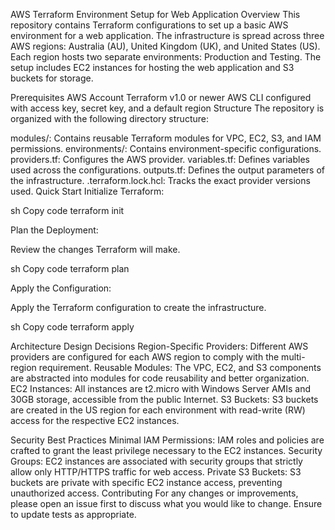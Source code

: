 AWS Terraform Environment Setup for Web Application
Overview
This repository contains Terraform configurations to set up a basic AWS environment for a web application. The infrastructure is spread across three AWS regions: Australia (AU), United Kingdom (UK), and United States (US). Each region hosts two separate environments: Production and Testing. The setup includes EC2 instances for hosting the web application and S3 buckets for storage.

Prerequisites
AWS Account
Terraform v1.0 or newer
AWS CLI configured with access key, secret key, and a default region
Structure
The repository is organized with the following directory structure:

modules/: Contains reusable Terraform modules for VPC, EC2, S3, and IAM permissions.
environments/: Contains environment-specific configurations.
providers.tf: Configures the AWS provider.
variables.tf: Defines variables used across the configurations.
outputs.tf: Defines the output parameters of the infrastructure.
.terraform.lock.hcl: Tracks the exact provider versions used.
Quick Start
Initialize Terraform:

sh
Copy code
terraform init

Plan the Deployment:

Review the changes Terraform will make.

sh
Copy code
terraform plan

Apply the Configuration:

Apply the Terraform configuration to create the infrastructure.

sh
Copy code
terraform apply

Architecture Design Decisions
Region-Specific Providers: Different AWS providers are configured for each AWS region to comply with the multi-region requirement.
Reusable Modules: The VPC, EC2, and S3 components are abstracted into modules for code reusability and better organization.
EC2 Instances: All instances are t2.micro with Windows Server AMIs and 30GB storage, accessible from the public Internet.
S3 Buckets: S3 buckets are created in the US region for each environment with read-write (RW) access for the respective EC2 instances.

Security Best Practices
Minimal IAM Permissions: IAM roles and policies are crafted to grant the least privilege necessary to the EC2 instances.
Security Groups: EC2 instances are associated with security groups that strictly allow only HTTP/HTTPS traffic for web access.
Private S3 Buckets: S3 buckets are private with specific EC2 instance access, preventing unauthorized access.
Contributing
For any changes or improvements, please open an issue first to discuss what you would like to change. Ensure to update tests as appropriate.